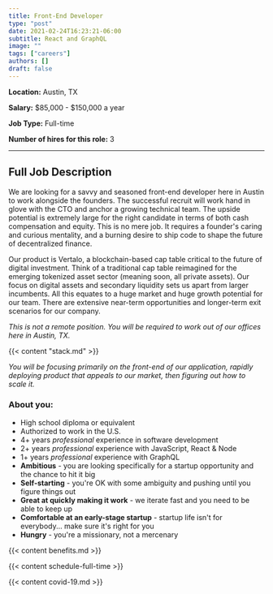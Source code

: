 ```yaml
---
title: Front-End Developer
type: "post"
date: 2021-02-24T16:23:21-06:00
subtitle: React and GraphQL
image: ""
tags: ["careers"]
authors: []
draft: false
---
```


**Location:** Austin, TX

**Salary:** $85,000 - $150,000 a year

**Job Type:** Full-time

**Number of hires for this role:** 3

---

## Full Job Description

We are looking for a savvy and seasoned front-end developer here in Austin to work alongside the founders. The successful recruit will work hand in glove with the CTO and anchor a growing technical team. The upside potential is extremely large for the right candidate in terms of both cash compensation and equity. This is no mere job. It requires a founder's caring and curious mentality, and a burning desire to ship code to shape the future of decentralized finance.

Our product is Vertalo, a blockchain-based cap table critical to the future of digital investment. Think of a traditional cap table reimagined for the emerging tokenized asset sector (meaning soon, all private assets). Our focus on digital assets and secondary liquidity sets us apart from larger incumbents. All this equates to a huge market and huge growth potential for our team. There are extensive near-term opportunities and longer-term exit scenarios for our company.

*This is not a remote position. You will be required to work out of our offices here in Austin, TX.*

{{< content "stack.md" >}}


*You will be focusing primarily on the front-end of our application, rapidly deploying product that appeals to our market, then figuring out how to scale it.*

### About you:
- High school diploma or equivalent
- Authorized to work in the U.S.
- 4+ years *professional* experience in software development
- 2+ years *professional* experience with JavaScript, React & Node
- 1+ years *professional* experience with GraphQL
- **Ambitious** - you are looking specifically for a startup opportunity and the chance to hit it big
- **Self-starting** - you're OK with some ambiguity and pushing until you figure things out
- **Great at quickly making it work** - we iterate fast and you need to be able to keep up
- **Comfortable at an early-stage startup** - startup life isn't for everybody... make sure it's right for you
- **Hungry** - you're a missionary, not a mercenary

{{< content benefits.md >}}

{{< content schedule-full-time >}}

{{< content covid-19.md >}}


